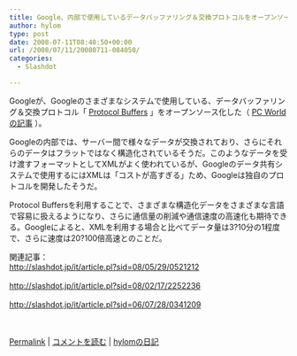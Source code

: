 ```yaml
---
title: Google、内部で使用しているデータバッファリング＆交換プロトコルをオープンソース化
author: hylom
type: post
date: 2008-07-11T08:40:50+00:00
url: /2008/07/11/20080711-084050/
categories:
  - Slashdot

---
```

Googleが、Googleのさまざまなシステムで使用している、データバッファリング＆交換プロトコル「   [Protocol Buffers][1] 」をオープンソース化した（   [PC Worldの記事][2] ）。

Googleの内部では、サーバー間で様々なデータが交換されており、さらにそれらのデータはフラットではなく構造化されているそうだ。このようなデータを受け渡すフォーマットとしてXMLがよく使われているが、Googleのデータ共有システムで使用するにはXMLは「コストが高すぎる」ため、Googleは独自のプロトコルを開発したそうだ。

Protocol Buffersを利用することで、さまざまな構造化データをさまざまな言語で容易に扱えるようになり、さらに通信量の削減や通信速度の高速化も期待できる。Googleによると、XMLを利用する場合と比べてデータ量は3?10分の1程度で、さらに速度は20?100倍高速とのことだ。

関連記事：     
http://slashdot.jp/it/article.pl?sid=08/05/29/0521212 </br>     
http://slashdot.jp/it/article.pl?sid=08/02/17/2252236 </br>     
http://slashdot.jp/it/article.pl?sid=06/07/28/0341209 </br>    
</br>

  [Permalink][3] |   [コメントを読む][4] |   [hylomの日記][5]

 [1]: http://code.google.com/apis/protocolbuffers/
 [2]: http://www.pcworld.com/article/148054/google_opensources_data_exchange_language.html
 [3]: http://slashdot.jp/~hylom/journal/445703
 [4]: http://slashdot.jp/~hylom/journal/445703#acomments
 [5]: http://slashdot.jp/~hylom/journal/